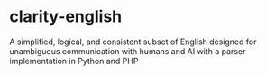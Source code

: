 # clarity-english
A simplified, logical, and consistent subset of English designed for unambiguous communication with humans and AI with a parser implementation in Python and PHP
